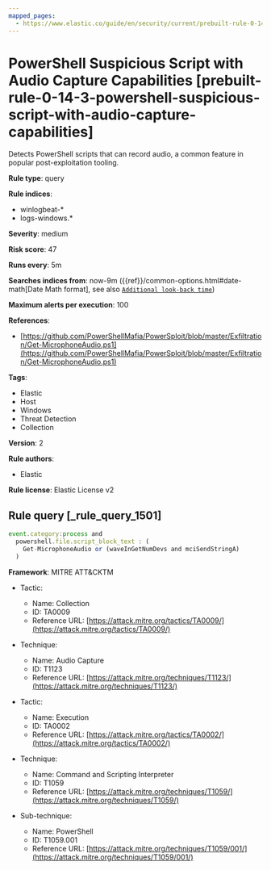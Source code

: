 ```yaml
---
mapped_pages:
  - https://www.elastic.co/guide/en/security/current/prebuilt-rule-0-14-3-powershell-suspicious-script-with-audio-capture-capabilities.html
---
```


# PowerShell Suspicious Script with Audio Capture Capabilities [prebuilt-rule-0-14-3-powershell-suspicious-script-with-audio-capture-capabilities]

Detects PowerShell scripts that can record audio, a common feature in popular post-exploitation tooling.

**Rule type**: query

**Rule indices**:

* winlogbeat-*
* logs-windows.*

**Severity**: medium

**Risk score**: 47

**Runs every**: 5m

**Searches indices from**: now-9m ({{ref}}/common-options.html#date-math[Date Math format], see also [`Additional look-back time`](docs-content://solutions/security/detect-and-alert/create-detection-rule.md#rule-schedule))

**Maximum alerts per execution**: 100

**References**:

* [https://github.com/PowerShellMafia/PowerSploit/blob/master/Exfiltration/Get-MicrophoneAudio.ps1](https://github.com/PowerShellMafia/PowerSploit/blob/master/Exfiltration/Get-MicrophoneAudio.ps1)

**Tags**:

* Elastic
* Host
* Windows
* Threat Detection
* Collection

**Version**: 2

**Rule authors**:

* Elastic

**Rule license**: Elastic License v2

## Rule query [_rule_query_1501]

```js
event.category:process and
  powershell.file.script_block_text : (
    Get-MicrophoneAudio or (waveInGetNumDevs and mciSendStringA)
  )
```

**Framework**: MITRE ATT&CKTM

* Tactic:

    * Name: Collection
    * ID: TA0009
    * Reference URL: [https://attack.mitre.org/tactics/TA0009/](https://attack.mitre.org/tactics/TA0009/)

* Technique:

    * Name: Audio Capture
    * ID: T1123
    * Reference URL: [https://attack.mitre.org/techniques/T1123/](https://attack.mitre.org/techniques/T1123/)

* Tactic:

    * Name: Execution
    * ID: TA0002
    * Reference URL: [https://attack.mitre.org/tactics/TA0002/](https://attack.mitre.org/tactics/TA0002/)

* Technique:

    * Name: Command and Scripting Interpreter
    * ID: T1059
    * Reference URL: [https://attack.mitre.org/techniques/T1059/](https://attack.mitre.org/techniques/T1059/)

* Sub-technique:

    * Name: PowerShell
    * ID: T1059.001
    * Reference URL: [https://attack.mitre.org/techniques/T1059/001/](https://attack.mitre.org/techniques/T1059/001/)



